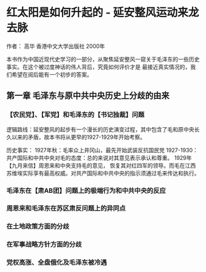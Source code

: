 # 红太阳是如何升起的 - 延安整风运动来龙去脉
作者： 高华
香港中文大学出版社 2000年

本书作为中国近现代史学习的一部分，从聚焦延安整风一窥关于毛泽东的一些历史事实。在这个被过度神话的伟人背后，究竟如何评价才是
最接近真实情况的，我们希望在阅后能有一个初步的答案。

## 第一章 毛泽东与原中共中央历史上分歧的由来

### 【农民党】、【军党】和毛泽东的【书记独裁】问题

逻辑路线：延安整风的起步有一个漫长的历史演变过程，其中包含了毛和原中央长久以来的矛盾，故本书将从更早的1927-1929年开始考察。

历史事实：
	1927年秋：毛率众上井冈山，最先开始武装反抗国民党
	1927-1930：共产国际和中共中央对毛的态度：总的来说对其意见表示承认和尊重。 1929年【九月来信】周恩来和中央支持毛的意见，
	恢复其对红四军的领导。而毛在江西苏维埃实际享有最高权威。对共产国际和中共中央的指示须通过毛来传达和执行。
	
	







### 毛泽东在【肃AB团】问题上的极端行为和中共中央的反应
### 周恩来和毛泽东在苏区肃反问题上的异同点
### 在土地政策方面的分歧
### 在军事战略方针方面的分歧
### 党权高涨、全盘俄化及毛泽东被冷遇
